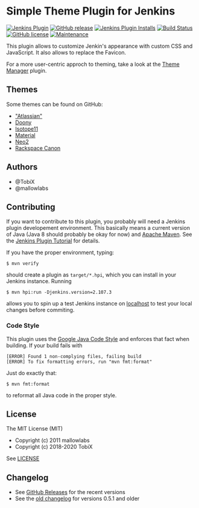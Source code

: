 # Simple Theme Plugin for Jenkins

[![Jenkins Plugin](https://img.shields.io/jenkins/plugin/v/simple-theme-plugin.svg)](https://plugins.jenkins.io/simple-theme-plugin)
[![GitHub release](https://img.shields.io/github/release/jenkinsci/simple-theme-plugin.svg?label=release)](https://github.com/jenkinsci/simple-theme-plugin/releases/latest)
[![Jenkins Plugin Installs](https://img.shields.io/jenkins/plugin/i/simple-theme-plugin.svg?color=blue)](https://plugins.jenkins.io/simple-theme-plugin)
[![Build Status](https://ci.jenkins.io/buildStatus/icon?job=Plugins%2Fsimple-theme-plugin%2Fmaster)](https://ci.jenkins.io/job/Plugins/job/simple-theme-plugin/job/master/)
[![GitHub license](https://img.shields.io/github/license/jenkinsci/simple-theme-plugin.svg)](https://github.com/jenkinsci/simple-theme-plugin/blob/master/LICENSE.txt)
[![Maintenance](https://img.shields.io/maintenance/yes/2021.svg)]()

This plugin allows to customize Jenkin's appearance with custom
CSS and JavaScript. It also allows to replace the Favicon.

For a more user-centric approch to theming, take a look at the
[Theme Manager](https://plugins.jenkins.io/theme-manager/) plugin.

## Themes

Some themes can be found on GitHub:

- ["Atlassian"](https://github.com/djonsson/jenkins-atlassian-theme)
- [Doony](https://github.com/kevinburke/doony)
- [Isotope11](https://github.com/isotope11/jenkins-isotope-style)
- [Material](http://afonsof.com/jenkins-material-theme/)
- [Neo2](https://tobix.github.io/jenkins-neo2-theme/)
- [Rackspace Canon](https://github.com/rackerlabs/canon-jenkins)

## Authors

* @TobiX
* @mallowlabs

## Contributing

If you want to contribute to this plugin, you probably will need a Jenkins
plugin developement environment. This basically means a current version of Java
(Java 8 should probably be okay for now) and [Apache Maven]. See the [Jenkins
Plugin Tutorial] for details.

If you have the proper environment, typing:

    $ mvn verify

should create a plugin as `target/*.hpi`, which you can install in your Jenkins
instance. Running

    $ mvn hpi:run -Djenkins.version=2.107.3

allows you to spin up a test Jenkins instance on [localhost] to test your
local changes before commiting.

[Apache Maven]: https://maven.apache.org/
[Jenkins Plugin Tutorial]: https://jenkins.io/doc/developer/tutorial/prepare/
[localhost]: http://localhost:8080/jenkins/

### Code Style

This plugin uses the [Google Java Code Style] and enforces that fact when
building. If your build fails with

    [ERROR] Found 1 non-complying files, failing build
    [ERROR] To fix formatting errors, run "mvn fmt:format"

Just do exactly that:

    $ mvn fmt:format

to reformat all Java code in the proper style.

[Google Java Code Style]: https://google.github.io/styleguide/javaguide.html

## License

The MIT License (MIT)

- Copyright (c) 2011 mallowlabs
- Copyright (c) 2018-2020 TobiX

See [LICENSE](LICENSE)

## Changelog

* See [GitHub Releases](https://github.com/jenkinsci/simple-theme-plugin/releases) for the recent versions
* See the [old changelog](CHANGELOG.old.md) for versions 0.5.1 and older

